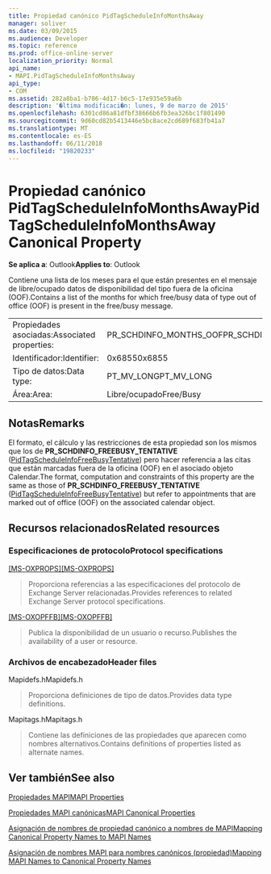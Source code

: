 ```yaml
---
title: Propiedad canónico PidTagScheduleInfoMonthsAway
manager: soliver
ms.date: 03/09/2015
ms.audience: Developer
ms.topic: reference
ms.prod: office-online-server
localization_priority: Normal
api_name:
- MAPI.PidTagScheduleInfoMonthsAway
api_type:
- COM
ms.assetid: 282a8ba1-b786-4d17-b6c5-17e935e59a6b
description: '�ltima modificaci�n: lunes, 9 de marzo de 2015'
ms.openlocfilehash: 6301cd86a81dfbf38666b6fb3ea326bc1f801490
ms.sourcegitcommit: 9d60cd82b5413446e5bc8ace2cd689f683fb41a7
ms.translationtype: MT
ms.contentlocale: es-ES
ms.lasthandoff: 06/11/2018
ms.locfileid: "19820233"
---
```

# <a name="pidtagscheduleinfomonthsaway-canonical-property"></a><span data-ttu-id="a3903-103">Propiedad canónico PidTagScheduleInfoMonthsAway</span><span class="sxs-lookup"><span data-stu-id="a3903-103">PidTagScheduleInfoMonthsAway Canonical Property</span></span>

  
  
<span data-ttu-id="a3903-104">**Se aplica a**: Outlook</span><span class="sxs-lookup"><span data-stu-id="a3903-104">**Applies to**: Outlook</span></span> 
  
<span data-ttu-id="a3903-105">Contiene una lista de los meses para el que están presentes en el mensaje de libre/ocupado datos de disponibilidad del tipo fuera de la oficina (OOF).</span><span class="sxs-lookup"><span data-stu-id="a3903-105">Contains a list of the months for which free/busy data of type out of office (OOF) is present in the free/busy message.</span></span> 
  
|||
|:-----|:-----|
|<span data-ttu-id="a3903-106">Propiedades asociadas:</span><span class="sxs-lookup"><span data-stu-id="a3903-106">Associated properties:</span></span>  <br/> |<span data-ttu-id="a3903-107">PR_SCHDINFO_MONTHS_OOF</span><span class="sxs-lookup"><span data-stu-id="a3903-107">PR_SCHDINFO_MONTHS_OOF</span></span>  <br/> |
|<span data-ttu-id="a3903-108">Identificador:</span><span class="sxs-lookup"><span data-stu-id="a3903-108">Identifier:</span></span>  <br/> |<span data-ttu-id="a3903-109">0x6855</span><span class="sxs-lookup"><span data-stu-id="a3903-109">0x6855</span></span>  <br/> |
|<span data-ttu-id="a3903-110">Tipo de datos:</span><span class="sxs-lookup"><span data-stu-id="a3903-110">Data type:</span></span>  <br/> |<span data-ttu-id="a3903-111">PT_MV_LONG</span><span class="sxs-lookup"><span data-stu-id="a3903-111">PT_MV_LONG</span></span>  <br/> |
|<span data-ttu-id="a3903-112">Área:</span><span class="sxs-lookup"><span data-stu-id="a3903-112">Area:</span></span>  <br/> |<span data-ttu-id="a3903-113">Libre/ocupado</span><span class="sxs-lookup"><span data-stu-id="a3903-113">Free/Busy</span></span>  <br/> |
   
## <a name="remarks"></a><span data-ttu-id="a3903-114">Notas</span><span class="sxs-lookup"><span data-stu-id="a3903-114">Remarks</span></span>

<span data-ttu-id="a3903-115">El formato, el cálculo y las restricciones de esta propiedad son los mismos que los de **PR_SCHDINFO_FREEBUSY_TENTATIVE** ([PidTagScheduleInfoFreeBusyTentative](pidtagscheduleinfofreebusytentative-canonical-property.md)) pero hacer referencia a las citas que están marcadas fuera de la oficina (OOF) en el asociado objeto Calendar.</span><span class="sxs-lookup"><span data-stu-id="a3903-115">The format, computation and constraints of this property are the same as those of **PR_SCHDINFO_FREEBUSY_TENTATIVE** ([PidTagScheduleInfoFreeBusyTentative](pidtagscheduleinfofreebusytentative-canonical-property.md)) but refer to appointments that are marked out of office (OOF) on the associated calendar object.</span></span>
  
## <a name="related-resources"></a><span data-ttu-id="a3903-116">Recursos relacionados</span><span class="sxs-lookup"><span data-stu-id="a3903-116">Related resources</span></span>

### <a name="protocol-specifications"></a><span data-ttu-id="a3903-117">Especificaciones de protocolo</span><span class="sxs-lookup"><span data-stu-id="a3903-117">Protocol specifications</span></span>

<span data-ttu-id="a3903-118">[[MS-OXPROPS]](http://msdn.microsoft.com/library/f6ab1613-aefe-447d-a49c-18217230b148%28Office.15%29.aspx)</span><span class="sxs-lookup"><span data-stu-id="a3903-118">[[MS-OXPROPS]](http://msdn.microsoft.com/library/f6ab1613-aefe-447d-a49c-18217230b148%28Office.15%29.aspx)</span></span>
  
> <span data-ttu-id="a3903-119">Proporciona referencias a las especificaciones del protocolo de Exchange Server relacionadas.</span><span class="sxs-lookup"><span data-stu-id="a3903-119">Provides references to related Exchange Server protocol specifications.</span></span>
    
<span data-ttu-id="a3903-120">[[MS-OXOPFFB]](http://msdn.microsoft.com/library/1a527299-7211-4d27-a74c-b69bd0746320%28Office.15%29.aspx)</span><span class="sxs-lookup"><span data-stu-id="a3903-120">[[MS-OXOPFFB]](http://msdn.microsoft.com/library/1a527299-7211-4d27-a74c-b69bd0746320%28Office.15%29.aspx)</span></span>
  
> <span data-ttu-id="a3903-121">Publica la disponibilidad de un usuario o recurso.</span><span class="sxs-lookup"><span data-stu-id="a3903-121">Publishes the availability of a user or resource.</span></span>
    
### <a name="header-files"></a><span data-ttu-id="a3903-122">Archivos de encabezado</span><span class="sxs-lookup"><span data-stu-id="a3903-122">Header files</span></span>

<span data-ttu-id="a3903-123">Mapidefs.h</span><span class="sxs-lookup"><span data-stu-id="a3903-123">Mapidefs.h</span></span>
  
> <span data-ttu-id="a3903-124">Proporciona definiciones de tipo de datos.</span><span class="sxs-lookup"><span data-stu-id="a3903-124">Provides data type definitions.</span></span>
    
<span data-ttu-id="a3903-125">Mapitags.h</span><span class="sxs-lookup"><span data-stu-id="a3903-125">Mapitags.h</span></span>
  
> <span data-ttu-id="a3903-126">Contiene las definiciones de las propiedades que aparecen como nombres alternativos.</span><span class="sxs-lookup"><span data-stu-id="a3903-126">Contains definitions of properties listed as alternate names.</span></span>
    
## <a name="see-also"></a><span data-ttu-id="a3903-127">Ver también</span><span class="sxs-lookup"><span data-stu-id="a3903-127">See also</span></span>



[<span data-ttu-id="a3903-128">Propiedades MAPI</span><span class="sxs-lookup"><span data-stu-id="a3903-128">MAPI Properties</span></span>](mapi-properties.md)
  
[<span data-ttu-id="a3903-129">Propiedades MAPI canónicas</span><span class="sxs-lookup"><span data-stu-id="a3903-129">MAPI Canonical Properties</span></span>](mapi-canonical-properties.md)
  
[<span data-ttu-id="a3903-130">Asignación de nombres de propiedad canónico a nombres de MAPI</span><span class="sxs-lookup"><span data-stu-id="a3903-130">Mapping Canonical Property Names to MAPI Names</span></span>](mapping-canonical-property-names-to-mapi-names.md)
  
[<span data-ttu-id="a3903-131">Asignación de nombres MAPI para nombres canónicos (propiedad)</span><span class="sxs-lookup"><span data-stu-id="a3903-131">Mapping MAPI Names to Canonical Property Names</span></span>](mapping-mapi-names-to-canonical-property-names.md)

